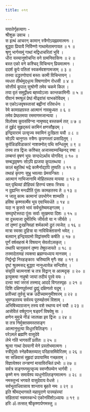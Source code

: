 ```yaml
---
title: ०१९

---
```

ययातेर्गृहत्यागः -  
श्रीशुक उवाच ।  
स इत्थं आचरन् कामान् स्त्रैणोऽपह्नवमात्मनः ।  
बुद्ध्वा प्रियायै निर्विण्णो गाथामेतामगायत ॥ १ ॥  
श्रृणु भार्गव्यमूं गाथां मद्विधाचरितां भुवि ।  
धीरा यस्यानुशोचन्ति वने ग्रामनिवासिनः ॥ २ ॥  
बस्त एको वने कश्चिद् विचिन्वन् प्रियमात्मनः ।  
ददर्श कूपे पतितां स्वकर्मवशगामजाम् ॥ ३ ॥  
तस्या उद्धरणोपायं बस्तः कामी विचिन्तयन् ।  
व्यधत्त तीर्थमुद्‌धृत्य विषाणाग्रेण रोधसी ॥ ४ ॥  
सोत्तीर्य कूपात् सुश्रोणी तमेव चकमे किल ।  
तया वृतं समुद्वीक्ष्य बह्व्योऽजाः कान्तकामिनीः ॥ ५ ॥  
पीवानं श्मश्रुलं प्रेष्ठं मीढ्वांसं याभकोविदम् ।  
स एकोऽजवृषस्तासां बह्वीनां रतिवर्धनः ।  
रेमे कामग्रहग्रस्त आत्मानं नावबुध्यत ॥ ६ ॥  
तमेव प्रेष्ठतमया रममाणमजान्यया ।  
विलोक्य कूपसंविग्ना नामृष्यद् बस्तकर्म तत् ॥ ७ ॥  
तं दुर्हृदं सुहृद्‌रूपं कामिनं क्षणसौहृदम् ।  
इन्द्रियारामं उत्सृज्य स्वामिनं दुःखिता ययौ ॥ ८ ॥  
सोऽपि चानुगतः स्त्रैणः कृपणस्तां प्रसादितुम् ।  
कुर्वन्निडविडाकारं नाशक्नोत् पथि सन्धितुम् ॥ ९ ॥  
तस्य तत्र द्विजः कश्चित् अजास्वाम्यच्छिनद् रुषा ।  
लम्बन्तं वृषणं भूयः सन्दधेऽर्थाय योगवित् ॥ १० ॥  
सम्बद्धवृषणः सोऽपि ह्यजया कूपलब्धया ।  
कालं बहुतिथं भद्रे कामैर्नाद्यापि तुष्यति ॥ ११ ॥  
तथाहं कृपणः सुभ्रु भवत्याः प्रेमयन्त्रितः ।  
आत्मानं नाभिजानामि मोहितस्तव मायया ॥ १२ ॥  
यत् पृथिव्यां व्रीहियवं हिरण्यं पशवः स्त्रियः ।  
न दुह्यन्ति मनःप्रीतिं पुंसः कामहतस्य ते ॥ १३ ॥  
न जातु कामः कामानां उपभोगेन शाम्यति ।  
हविषा कृष्णवर्त्मेव भूय एवाभिवर्धते ॥ १४ ॥  
यदा न कुरुते भावं सर्वभूतेष्वमङ्गलम् ।  
समदृष्टेस्तदा पुंसः सर्वाः सुखमया दिशः ॥ १५ ॥  
या दुस्त्यजा दुर्मतिभिः जीर्यतो या न जीर्यते ।  
तां तृष्णां दुःखनिवहां शर्मकामो द्रुतं त्यजेत् ॥ १६ ॥  
मात्रा स्वस्रा दुहित्रा वा नाविविक्तासनो भवेत् ।  
बलवान् इन्द्रियग्रामो विद्वांसमपि कर्षति ॥ १७ ॥  
पूर्णं वर्षसहस्रं मे विषयान् सेवतोऽसकृत् ।  
तथापि चानुसवनं तृष्णा तेषूपजायते ॥ १८ ॥  
तस्मादेतामहं त्यक्त्वा ब्रह्मण्यध्याय मानसम् ।  
निर्द्वन्द्वो निरहङ्कारः चरिष्यामि मृगैः सह ॥ १९ ॥  
दृष्टं श्रुतमसद् बुद्ध्वा नानुध्यायेन्न सन्दिशेत् ।  
संसृतिं चात्मनाशं च तत्र विद्वान् स आत्मदृक् ॥ २० ॥  
इत्युक्त्वा नाहुषो जायां तदीयं पूरवे वयः ।  
दत्त्वा स्वां जरसं तस्माद् आददे विगतस्पृहः ॥ २१ ॥  
दिशि दक्षिणपूर्वस्यां द्रुह्युं दक्षिणतो यदुम् ।  
प्रतीच्यां तुर्वसुं चक्र उदीच्यामनुमीश्वरम् ॥ २२ ॥  
भूमण्डलस्य सर्वस्य पूरुमर्हत्तमं विशाम् ।  
अभिषिच्याग्रजान् तस्य वशे स्थाप्य वनं ययौ ॥ २३ ॥  
आसेवितं वर्षपूगान् षड्वर्गं विषयेषु सः ।  
क्षणेन मुमुचे नीडं जातपक्ष इव द्विजः ॥ २४ ॥  
स तत्र निर्मुक्तसमस्तसङ्ग  
आत्मानुभूत्या विधुतत्रिलिङ्गः ।  
परेऽमले ब्रह्मणि वासुदेवे  
लेभे गतिं भागवतीं प्रतीतः ॥ २५ ॥  
श्रुत्वा गाथां देवयानी मेने प्रस्तोभमात्मनः ।  
स्त्रीपुंसोः स्नेहवैक्लव्यात् परिहासमिवेरितम् ॥ २६ ॥  
सा सन्निवासं सुहृदां प्रपायामिव गच्छताम् ।  
विज्ञायेश्वर तन्त्राणां मायाविरचितं प्रभोः ॥ २७ ॥  
सर्वत्र सङ्गघ्गमुत्सृज्य स्वप्नौपम्येन भार्गवी ।  
कृष्णे मनः समावेश्य व्यधुनोल्लिङ्गमात्मनः ॥ २८ ॥  
नमस्तुभ्यं भगवते वासुदेवाय वेधसे ।  
सर्वभूताधिवासाय शान्ताय बृहते नमः ॥ २९ ॥  
इति श्रीमद्भागवते महापुराणे पारमहंस्यां  
संहितायां नवमस्कन्धे एकोनविंशोऽध्यायः ॥ १९ ॥  
हरिः ॐ तत्सत् श्रीकृष्णार्पणमस्तु ॥